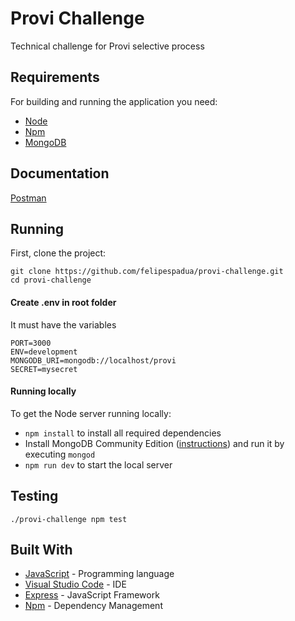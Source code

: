 # Provi Challenge

Technical challenge for Provi selective process

## Requirements

For building and running the application you need:

- [Node](https://nodejs.org/en/)
- [Npm](https://www.npmjs.com/)
- [MongoDB](https://www.mongodb.com/)

## Documentation
[Postman](https://documenter.getpostman.com/view/9680019/SWE83cHA)


## Running

First, clone the project:

```shell
git clone https://github.com/felipespadua/provi-challenge.git
cd provi-challenge

```

#### Create .env in root folder

  It must have the variables
```
PORT=3000 
ENV=development
MONGODB_URI=mongodb://localhost/provi
SECRET=mysecret
```

#### Running locally 

To get the Node server running locally:

- `npm install` to install all required dependencies
- Install MongoDB Community Edition ([instructions](https://docs.mongodb.com/manual/installation/#tutorials)) and run it by executing `mongod`
- `npm run dev` to start the local server

##  Testing

```shell
./provi-challenge npm test
```

## Built With

- [JavaScript](https://www.javascript.com/) - Programming language
- [Visual Studio Code](https://code.visualstudio.com/) - IDE
- [Express](https://expressjs.com/pt-br/) - JavaScript Framework
- [Npm](https://www.npmjs.com/) - Dependency Management